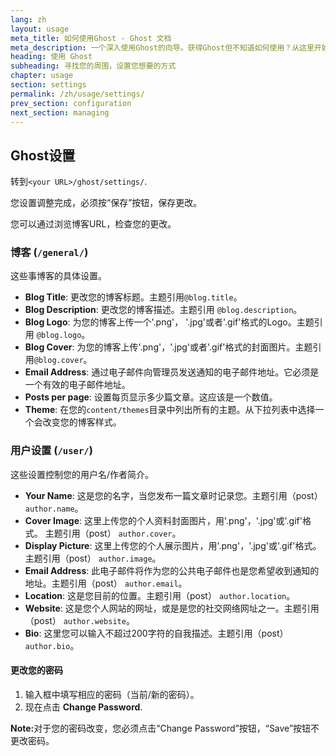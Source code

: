 ```yaml
---
lang: zh
layout: usage
meta_title: 如何使用Ghost - Ghost 文档
meta_description: 一个深入使用Ghost的向导。获得Ghost但不知道如何使用？从这里开始!
heading: 使用 Ghost
subheading: 寻找您的周围，设置您想要的方式
chapter: usage
section: settings
permalink: /zh/usage/settings/
prev_section: configuration
next_section: managing
---
```


##  Ghost设置<a id="settings"></a>

转到<code class="path">&lt;your URL&gt;/ghost/settings/</code>.

您设置调整完成，必须按“保存”按钮，保存更改。

您可以通过浏览博客URL，检查您的更改。

### 博客 (<code class="path">/general/</code>)

这些事博客的具体设置。

*   **Blog Title**: 更改您的博客标题。主题引用`@blog.title`。
*   **Blog Description**: 更改您的博客描述。主题引用 `@blog.description`。
*   **Blog Logo**: 为您的博客上传一个'.png'， '.jpg'或者'.gif'格式的Logo。主题引用 `@blog.logo`。
*   **Blog Cover**: 为您的博客上传'.png'，'.jpg'或者'.gif'格式的封面图片。主题引用`@blog.cover`。
*   **Email Address**: 通过电子邮件向管理员发送通知的电子邮件地址。它必须是一个有效的电子邮件地址。
*   **Posts per page**: 设置每页显示多少篇文章。这应该是一个数值。
*   **Theme**: 在您的<code class="path">content/themes</code>目录中列出所有的主题。从下拉列表中选择一个会改变您的博客样式。

### 用户设置 (<code class="path">/user/</code>)

这些设置控制您的用户名/作者简介。

*   **Your Name**: 这是您的名字，当您发布一篇文章时记录您。主题引用（post） `author.name`。
*   **Cover Image**: 这里上传您的个人资料封面图片，用'.png'，'.jpg'或'.gif'格式。 主题引用（post） `author.cover`。
*   **Display Picture**: 这里上传您的个人展示图片，用'.png'，'.jpg'或'.gif'格式。 主题引用（post） `author.image`。
*   **Email Address**: 此电子邮件将作为您的公共电子邮件也是您希望收到通知的地址。主题引用（post） `author.email`。
*   **Location**: 这是您目前的位置。主题引用（post） `author.location`。
*   **Website**: 这是您个人网站的网址，或是是您的社交网络网址之一。主题引用（post） `author.website`。
*   **Bio**: 这里您可以输入不超过200字符的自我描述。主题引用（post） `author.bio`。

#### 更改您的密码

1.  输入框中填写相应的密码（当前/新的密码）。
2.  现在点击 **Change Password**.
<p class="note">
    <strong>Note:</strong>对于您的密码改变，您必须点击“Change Password”按钮，“Save”按钮不更改密码。
</p>
